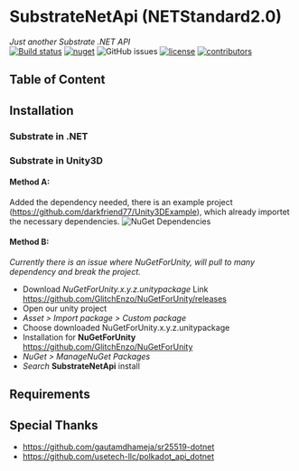 # SubstrateNetApi (NETStandard2.0)
*Just another Substrate .NET API*  
[![Build status](https://ci.appveyor.com/api/projects/status/jsei7yv376en17rr?svg=true)](https://ci.appveyor.com/project/darkfriend77/substratenetapi)
[![nuget](https://img.shields.io/nuget/v/SubstrateNetApi)](https://img.shields.io/nuget/v/SubstrateNetApi)
![GitHub issues](https://img.shields.io/github/issues/darkfriend77/SubstrateNetApi.svg)
[![license](https://img.shields.io/github/license/darkfriend77/SubstrateNetApi)](https://img.shields.io/github/license/darkfriend77/SubstrateNetApi)
[![contributors](https://img.shields.io/github/contributors/darkfriend77/SubstrateNetApi)](https://img.shields.io/github/contributors/darkfriend77/SubstrateNetApi)

## Table of Content

## Installation

### Substrate in .NET

### Substrate in Unity3D

#### Method A:
Added the dependency needed, there is an example project (https://github.com/darkfriend77/Unity3DExample), which already importet the necessary dependencies. 
![NuGet Dependencies](https://github.com/darkfriend77/SubstrateNetApi/raw/origin/images/dependencies.png)

#### Method B:
*Currently there is an issue where NuGetForUnity, will pull to many dependency and break the project.*
- Download *NuGetForUnity.x.y.z.unitypackage* Link https://github.com/GlitchEnzo/NuGetForUnity/releases
- Open our unity project
- *Asset > Import package > Custom package*
- Choose downloaded NuGetForUnity.x.y.z.unitypackage
- Installation for **NuGetForUnity** https://github.com/GlitchEnzo/NuGetForUnity
- *NuGet > ManageNuGet Packages*
- *Search* **SubstrateNetApi** install

## Requirements


## Special Thanks
- https://github.com/gautamdhameja/sr25519-dotnet
- https://github.com/usetech-llc/polkadot_api_dotnet
